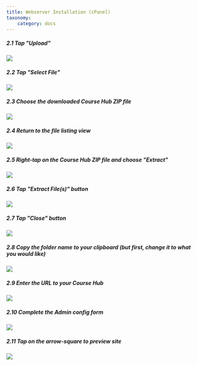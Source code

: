 ```yaml
---
title: Webserver Installation (cPanel)
taxonomy:
    category: docs
---
```


##### 2.1 Tap "Upload"

![](../../images/open-course-hub---install-and-configure-on-reclaim-hosting/tap--upload-.png)

##### 2.2 Tap "Select File"

![](../../images/open-course-hub---install-and-configure-on-reclaim-hosting/tap--select-file-.png)

##### 2.3 Choose the downloaded Course Hub ZIP file

![](../../images/open-course-hub---install-and-configure-on-reclaim-hosting/choose-the-downloaded-course-hub-zip-file.png)

##### 2.4 Return to the file listing view

![](../../images/open-course-hub---install-and-configure-on-reclaim-hosting/return-to-the-file-listing-view.png)

##### 2.5 Right-tap on the Course Hub ZIP file and choose "Extract"

![](../../images/open-course-hub---install-and-configure-on-reclaim-hosting/right-tap-on-the-course-hub-zip-file-and-choose--extract-.png)

##### 2.6 Tap "Extract File(s)" button

![](../../images/open-course-hub---install-and-configure-on-reclaim-hosting/tap--extract-file-s---button.png)

##### 2.7 Tap "Close" button

![](../../images/open-course-hub---install-and-configure-on-reclaim-hosting/tap--close--button.png)

##### 2.8 Copy the folder name to your clipboard (but first, change it to what you would like)

![](../../images/open-course-hub---install-and-configure-on-reclaim-hosting/copy-the-folder-name-to-your-clipboard--but-first--change-it-to-what-you-would-like-.png)

##### 2.9 Enter the URL to your Course Hub

![](../../images/open-course-hub---install-and-configure-on-reclaim-hosting/enter-the-url-to-your-course-hub.png)

##### 2.10 Complete the Admin config form

![](../../images/open-course-hub---install-and-configure-on-reclaim-hosting/complete-the-admin-config-form.png)

##### 2.11 Tap on the arrow-square to preview site

![](../../images/open-course-hub---install-and-configure-on-reclaim-hosting/tap-on-the-arrow-square-to-preview-site.png)
